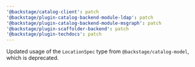 ```yaml
---
'@backstage/catalog-client': patch
'@backstage/plugin-catalog-backend-module-ldap': patch
'@backstage/plugin-catalog-backend-module-msgraph': patch
'@backstage/plugin-scaffolder-backend': patch
'@backstage/plugin-techdocs': patch
---
```


Updated usage of the `LocationSpec` type from `@backstage/catalog-model`, which is deprecated.
